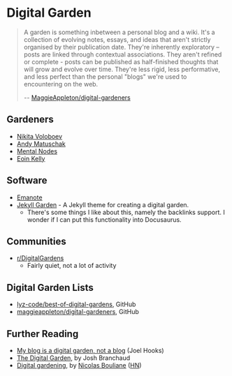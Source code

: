 ---
---
# Digital Garden

> A garden is something inbetween a personal blog and a wiki. It's a collection
> of evolving notes, essays, and ideas that aren't strictly organised by their
> publication date. They're inherently exploratory – posts are linked through
> contextual associations. They aren't refined or complete - posts can be
> published as half-finished thoughts that will grow and evolve over time. They're
> less rigid, less performative, and less perfect than the personal "blogs" we're
> used to encountering on the web.
>
> -- [MaggieAppleton/digital-gardeners](https://github.com/maggieappleton/digital-gardeners)

## Gardeners

- [Nikita Voloboev](https://wiki.nikiv.dev/)
- [Andy Matuschak](https://notes.andymatuschak.org/)
- [Mental Nodes](https://www.mentalnodes.com/a-gardening-guide-for-your-mind)
- [Eoin Kelly](https://github.com/eoinkelly/notes)

## Software

- [Emanote](https://github.com/srid/emanote)
- [Jekyll Garden](https://github.com/Jekyll-Garden/jekyll-garden.github.io) - A
  Jekyll theme for creating a digital garden.
  - There's some things I like about this, namely the backlinks support. I
    wonder if I can put this functionality into Docusaurus.

## Communities

- [r/DigitalGardens](https://www.reddit.com/r/DigitalGardens/)
  - Fairly quiet, not a lot of activity

## Digital Garden Lists

- [lyz-code/best-of-digital-gardens](https://github.com/lyz-code/best-of-digital-gardens), GitHub
- [maggieappleton/digital-gardeners](https://github.com/maggieappleton/digital-gardeners), GitHub

## Further Reading

- [My blog is a digital garden, not a
  blog](https://joelhooks.com/digital-garden) (Joel Hooks)
- [The Digital Garden](https://dev.to/jbranchaud/the-digital-garden-l10), by
  Josh Branchaud
- [Digital gardening](https://nicolasbouliane.com/blog/digital-gardening), by
  [Nicolas Bouliane](https://nicolasbouliane.com/)
  ([HN](https://news.ycombinator.com/item?id=33213753))
